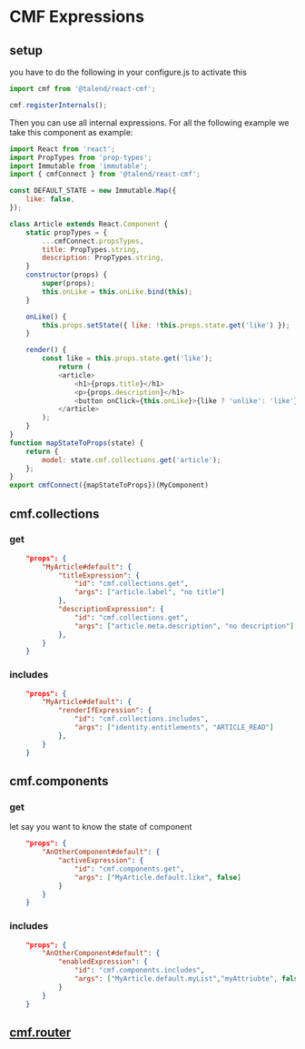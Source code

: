 # CMF Expressions

## setup

you have to do the following in your configure.js to activate this

```javascript
import cmf from '@talend/react-cmf';

cmf.registerInternals();
```

Then you can use all internal expressions.
For all the following example we take this component as example:

```javascript
import React from 'react';
import PropTypes from 'prop-types';
import Immutable from 'immutable';
import { cmfConnect } from '@talend/react-cmf';

const DEFAULT_STATE = new Immutable.Map({
	like: false,
});

class Article extends React.Component {
	static propTypes = {
		...cmfConnect.propsTypes,
		title: PropTypes.string,
		description: PropTypes.string,
	}
	constructor(props) {
		super(props);
		this.onLike = this.onLike.bind(this);
	}

	onLike() {
		this.props.setState({ like: !this.props.state.get('like') });
	}

	render() {
		const like = this.props.state.get('like');
			return (
			<article>
				<h1>{props.title}</h1>
				<p>{props.description}</h1>
				<button onClick={this.onLike}>{like ? 'unlike': 'like'}</button>
			</article>
		);
	}
}
function mapStateToProps(state) {
	return {
		model: state.cmf.collections.get('article');
	};
}
export cmfConnect({mapStateToProps})(MyComponent)
```

## cmf.collections

### get

```json
	"props": {
		"MyArticle#default": {
			"titleExpression": {
				"id": "cmf.collections.get",
				"args": ["article.label", "no title"]
			},
			"descriptionExpression": {
				"id": "cmf.collections.get",
				"args": ["article.meta.description", "no description"]
			},
		}
	}
```

### includes

```json
	"props": {
		"MyArticle#default": {
			"renderIfExpression": {
				"id": "cmf.collections.includes",
				"args": ["identity.entitlements", "ARTICLE_READ"]
			},
		}
	}
```

## cmf.components

### get

let say you want to know the state of component

```json
	"props": {
		"AnOtherComponent#default": {
			"activeExpression": {
				"id": "cmf.components.get",
				"args": ["MyArticle.default.like", false]
			}
		}
	}
```

### includes

```json
	"props": {
		"AnOtherComponent#default": {
			"enabledExpression": {
				"id": "cmf.components.includes",
				"args": ["MyArticle.default.myList","myAttriubte", false]
			}
		}
	}
```

## [cmf.router](./router.md)
